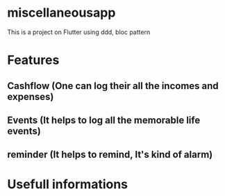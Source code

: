 # miscellaneousapp

This is a project on Flutter using ddd, bloc pattern


# Features
## Cashflow (One can log their all the incomes and expenses)
## Events (It helps to log all the memorable life events)
## reminder (It helps to remind, It's kind of alarm)


# Usefull informations



